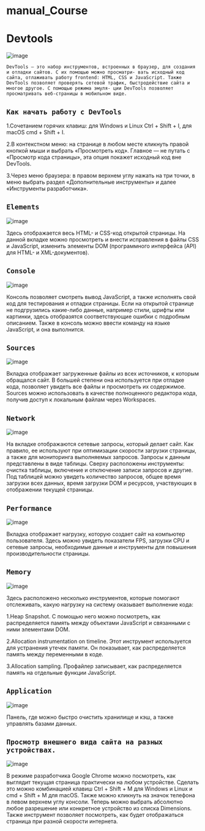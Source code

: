 # manual_Course

 # Devtools
![image](https://tproger.ru/signed_image/gOvn5x36Hy79nbWuOFVC-6_xJ8eYXdoxXz02ueA1KdM/rs:fit:890:0:1/cb:vimg_1/f:webp/aHR0cHM6Ly9tZWRpYS50cHJvZ2VyLnJ1L3VwbG9hZHMvMjAxOS8wMS9jaHJvbWUtZGV2dG9vbHMuanBn)


``DevTools – это набор инструментов, встроенных в браузер, для создания и отладки сайтов. С их помощью можно просматри- вать исходный код сайта, отлаживать работу frontend: HTML, CSS и JavaScript. Также DevTools позволяет проверять сетевой трафик, быстродействие сайта и многое другое. С помощью режима эмуля- ции DevTools позволяет просматривать веб-страницы в мобильном виде.``


## `Как начать работу с DevTools`

1.Сочетанием горячих клавиш: для Windows и Linux Ctrl + Shift + I, для macOS cmd + Shift + I.

2.В контекстном меню: на странице в любом месте кликнуть правой кнопкой мыши и выбрать «Просмотреть код». Главное — не путать с «Просмотр кода страницы», эта опция покажет исходный код вне DevTools.

3.Через меню браузера: в правом верхнем углу нажать на три точки, в меню выбрать раздел «Дополнительные инструменты» и далее «Инструменты разработчика».

## `Elements`

![image](https://user-images.githubusercontent.com/117518577/211884212-965d3753-9d80-4f31-8386-1a79ab6ae234.png)


Здесь отображается весь HTML- и CSS-код открытой страницы. На данной вкладке можно просмотреть и внести исправления в файлы CSS и JavaScript, изменить элементы DOM (программного интерфейса (API) для HTML- и XML-документов).

## `Console`

![image](https://user-images.githubusercontent.com/117518577/211884538-5e48f7c4-a150-40de-abfd-f2b9f9d51a5c.png)

Консоль позволяет смотреть вывод JavaScript, а также исполнять свой код для тестирования и отладки страницы. Если на открытой странице не подгрузились какие-либо данные, например стили, шрифты или картинки, здесь отобразятся соответствующие ошибки с подробным описанием. Также в консоль можно ввести команду на языке JavaScript, и она выполнится.

## `Sources`

![image](https://user-images.githubusercontent.com/117518577/211884733-8b5fdef9-6683-44e6-ab7a-9be5b95e87fa.png)


Вкладка отображает загруженные файлы из всех источников, к которым обращался сайт. В большей степени она используется при отладке кода, позволяет увидеть все файлы и просмотреть их содержимое. Sources можно использовать в качестве полноценного редактора кода, получив доступ к локальным файлам через Workspaces.

## `Network`

![image](https://user-images.githubusercontent.com/117518577/211884940-99869172-39fd-4f63-9c17-2a3606d46406.png)


На вкладке отображаются сетевые запросы, который делает сайт. Как правило, ее используют при оптимизации скорости загрузки страницы, а также для мониторинга выполняемых запросов. Запросы к данным представлены в виде таблицы. Сверху расположены инструменты: очистка таблицы, включение и отключение записи запросов и другие. Под таблицей можно увидеть количество запросов, общее время загрузки всех данных, время загрузки DOM и ресурсов, участвующих в отображении текущей страницы.

## `Performance`

![image](https://user-images.githubusercontent.com/117518577/211885156-5e13147c-3ce9-4c44-b93c-56aa387ed203.png)

Вкладка отображает нагрузку, которую создает сайт на компьютер пользователя. Здесь можно увидеть показатели FPS, загрузки CPU и сетевые запросы, необходимые данные и инструменты для повышения производительности страницы.


## `Memory`

![image](https://user-images.githubusercontent.com/117518577/211885522-55ae23f9-7c17-4f21-89f0-a7ef62f99612.png)


Здесь расположено несколько инструментов, которые помогают отслеживать, какую нагрузку на систему оказывает выполнение кода:

1.Heap Snapshot. С помощью него можно посмотреть, как распределяется память между объектами JavaScript и связанными с ними элементами DOM.

2.Allocation instrumentation on timeline. Этот инструмент используется для устранения утечек памяти. Он показывает, как распределяется память между переменными в коде.

3.Allocation sampling. Профайлер записывает, как распределяется память на отдельные функции JavaScript.


## `Application`

![image](https://user-images.githubusercontent.com/117518577/211885616-98fff3ef-838c-4834-b792-0ebc6d7adc88.png)

Панель, где можно быстро очистить хранилище и кэш, а также управлять базами данных.

## `Просмотр внешнего вида сайта на разных устройствах.`

![image](https://user-images.githubusercontent.com/117518577/211886009-7eafe895-4e59-4cbc-8905-4bf3d13a6167.png)


В режиме разработчика Google Chrome можно посмотреть, как выглядит текущая страница практически на любом устройстве. Сделать это можно комбинацией клавиш Ctrl + Shift + M для Windows и Linux и cmd + Shift + M для macOS. Также можно кликнуть на значок телефона в левом верхнем углу консоли. Теперь можно выбрать абсолютно любое разрешение или конкретное устройство из списка Dimensions. Также инструмент позволяет посмотреть, как будет отображаться страница при разной скорости интернета.



